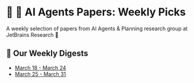 # :robot: :scroll: AI Agents Papers: Weekly Picks

A weekly selection of papers from AI Agents & Planning research group at JetBrains Research :yellow_heart:

## :date: Our Weekly Digests

* [March 18 - March 24](digests/digest_18.03.2024-24.03.2024.md)
* [March 25 - March 31](digests/digest_25.03.2024-31.03.2024.md)